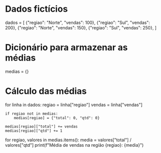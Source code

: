 # Dados fictícios
dados = [
    {"regiao": "Norte", "vendas": 100},
    {"regiao": "Sul", "vendas": 200},
    {"regiao": "Norte", "vendas": 150},
    {"regiao": "Sul", "vendas": 250},
]

# Dicionário para armazenar as médias
medias = {}

# Cálculo das médias
for linha in dados:
    regiao = linha["regiao"]
    vendas = linha["vendas"]
    
    if regiao not in medias:
        medias[regiao] = {"total": 0, "qtd": 0}
    
    medias[regiao]["total"] += vendas
    medias[regiao]["qtd"] += 1

for regiao, valores in medias.items():
    media = valores["total"] / valores["qtd"]
    print(f"Média de vendas na região {regiao}: {media}")